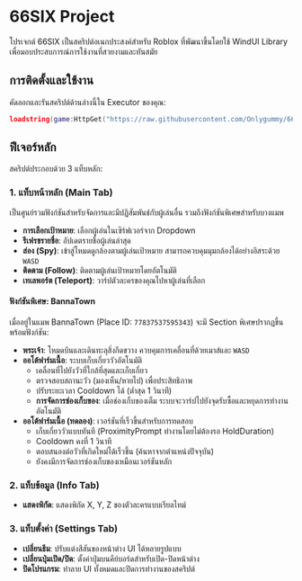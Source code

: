 # 66SIX Project

โปรเจกต์ 66SIX เป็นสคริปต์อเนกประสงค์สำหรับ Roblox ที่พัฒนาขึ้นโดยใช้ WindUI Library เพื่อมอบประสบการณ์การใช้งานที่สวยงามและทันสมัย

## การติดตั้งและใช้งาน

คัดลอกและรันสคริปต์ด้านล่างนี้ใน Executor ของคุณ:

```lua
loadstring(game:HttpGet("https://raw.githubusercontent.com/Onlygummy/66SIX/main/script.lua"))()
```

## ฟีเจอร์หลัก

สคริปต์ประกอบด้วย 3 แท็บหลัก:

### 1. แท็บหน้าหลัก (Main Tab)

เป็นศูนย์รวมฟังก์ชันสำหรับจัดการและมีปฏิสัมพันธ์กับผู้เล่นอื่น รวมถึงฟังก์ชันพิเศษสำหรับบางแมพ

-   **การเลือกเป้าหมาย**: เลือกผู้เล่นในเซิร์ฟเวอร์จาก Dropdown
-   **รีเฟรชรายชื่อ**: อัปเดตรายชื่อผู้เล่นล่าสุด
-   **ส่อง (Spy)**: เข้าสู่โหมดดูกล้องตามผู้เล่นเป้าหมาย สามารถควบคุมมุมกล้องได้อย่างอิสระด้วย `WASD`
-   **ติดตาม (Follow)**: ติดตามผู้เล่นเป้าหมายโดยอัตโนมัติ
-   **เทเลพอร์ต (Teleport)**: วาร์ปตัวละครของคุณไปหาผู้เล่นที่เลือก

#### **ฟังก์ชันพิเศษ: BannaTown**
เมื่ออยู่ในแมพ BannaTown (Place ID: `77837537595343`) จะมี Section พิเศษปรากฏขึ้นพร้อมฟังก์ชัน:
-   **พระเจ้า**: โหมดบินและเดินทะลุสิ่งกีดขวาง ควบคุมการเคลื่อนที่ด้วยเมาส์และ `WASD`
-   **ออโต้ฟาร์มเนื้อ**: ระบบเก็บเกี่ยววัวอัตโนมัติ
    -   เคลื่อนที่ไปยังวัวที่ใกล้ที่สุดและเก็บเกี่ยว
    -   ตรวจสอบสถานะวัว (มองเห็น/หายไป) เพื่อประสิทธิภาพ
    -   ปรับระยะเวลา Cooldown ได้ (ต่ำสุด 1 วินาที)
    -   **การจัดการช่องเก็บของ**: เมื่อช่องเก็บของเต็ม ระบบจะวาร์ปไปยังจุดรับซื้อและหยุดการทำงานอัตโนมัติ
-   **ออโต้ฟาร์มเนื้อ (ทดลอง)**: เวอร์ชันที่เร็วขึ้นสำหรับการทดสอบ
    -   เก็บเกี่ยววัวแบบทันที (ProximityPrompt ทำงานโดยไม่ต้องรอ HoldDuration)
    -   Cooldown คงที่ 1 วินาที
    -   ตอบสนองต่อวัวที่เกิดใหม่ได้เร็วขึ้น (ค้นหาจากตำแหน่งปัจจุบัน)
    -   ยังคงมีการจัดการช่องเก็บของเหมือนเวอร์ชันหลัก

### 2. แท็บข้อมูล (Info Tab)

-   **แสดงพิกัด**: แสดงพิกัด X, Y, Z ของตัวละครแบบเรียลไทม์

### 3. แท็บตั้งค่า (Settings Tab)

-   **เปลี่ยนธีม**: ปรับแต่งสีสันของหน้าต่าง UI ได้หลายรูปแบบ
-   **เปลี่ยนปุ่มเปิด/ปิด**: ตั้งค่าปุ่มบนคีย์บอร์ดสำหรับเปิด-ปิดหน้าต่าง
-   **ปิดโปรแกรม**: ทำลาย UI ทั้งหมดและปิดการทำงานของสคริปต์